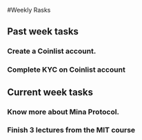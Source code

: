 #Weekly Rasks 


## Past week tasks

### Create a Coinlist account.

### Complete KYC on Coinlist account

## Current week tasks

### Know more about Mina Protocol.
### Finish 3 lectures from the MIT course
